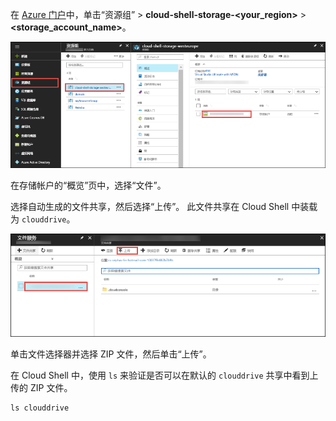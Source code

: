在 [Azure 门户](https://portal.azure.com)中，单击“资源组” > **cloud-shell-storage-\<your_region>** > **\<storage_account_name>**。

![查找 Cloud Shell 存储帐户](../articles/app-service/media/app-service-deploy-zip/upload-choose-storage-account.png)

在存储帐户的“概览”页中，选择“文件”。

选择自动生成的文件共享，然后选择“上传”。 此文件共享在 Cloud Shell 中装载为 `clouddrive`。

![查找“上传”按钮](../articles/app-service/media/app-service-deploy-zip/upload-select-button.png)

单击文件选择器并选择 ZIP 文件，然后单击“上传”。 

在 Cloud Shell 中，使用 `ls` 来验证是否可以在默认的 `clouddrive` 共享中看到上传的 ZIP 文件。

```azurecli-interactive
ls clouddrive
```
